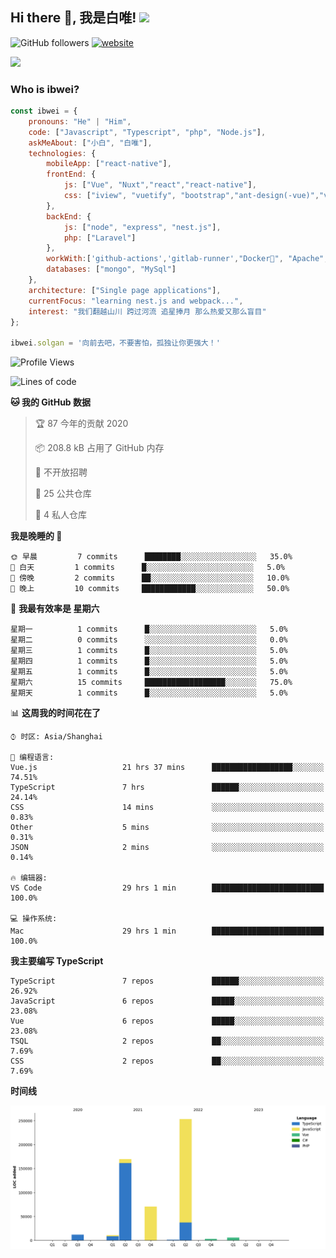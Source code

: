 <h2> Hi there 👋, 我是白唯! <img src="https://media.giphy.com/media/12oufCB0MyZ1Go/giphy.gif" width="50"></h2>

![GitHub followers](https://img.shields.io/github/followers/ibwei?label=Follow&style=social) [![website](https://img.shields.io/badge/Website-46a2f1.svg?&style=flat-square&logo=Google-Chrome&logoColor=white&link=https://me.ibwei.com/)](http://me.ibwei.com/)

![](https://github-readme-stats.vercel.app/api?username=ibwei)


### Who is ibwei?

```javascript
const ibwei = {
    pronouns: "He" | "Him",
    code: ["Javascript", "Typescript", "php", "Node.js"],
    askMeAbout: ["小白", "白唯"],
    technologies: {
        mobileApp: ["react-native"],
        frontEnd: {
            js: ["Vue", "Nuxt","react","react-native"],
            css: ["iview", "vuetify", "bootstrap","ant-design(-vue)","vant"]
        },
        backEnd: {
            js: ["node", "express", "nest.js"],
            php: ["Laravel"]
        },
        workWith:['github-actions','gitlab-runner',"Docker🐳", "Apache", "Nginx"],
        databases: ["mongo", "MySql"]
    },
    architecture: ["Single page applications"],
    currentFocus: "learning nest.js and webpack...",
    interest: "我们翻越山川 跨过河流 追星捧月 那么热爱又那么盲目"
};

ibwei.solgan = '向前去吧，不要害怕，孤独让你更强大！'

```
<!--START_SECTION:waka-->
![Profile Views](http://img.shields.io/badge/%E4%B8%AA%E4%BA%BA%E5%B0%81%E9%9D%A2%E8%A7%82%E7%9C%8B%E6%AC%A1%E6%95%B0-2-blue)

![Lines of code](https://img.shields.io/badge/%E4%BB%8E%E3%80%8C%E4%BD%A0%E5%A5%BD%E4%B8%96%E7%95%8C%E3%80%8D%E6%88%91%E5%B7%B2%E7%BB%8F%E5%86%99%E4%BA%86-567712%20%E8%A1%8C%E4%BB%A3%E7%A0%81-blue)

**🐱 我的 GitHub 数据** 

> 🏆 87 今年的贡献 2020
 > 
> 📦 208.8 kB 占用了 GitHub 内存 
 > 
> 🚫 不开放招聘
 > 
> 📜 25 公共仓库 
 > 
> 🔑 4 私人仓库  
 > 
**我是晚睡的 🦉** 

```text
🌞 早晨         7 commits      ████████░░░░░░░░░░░░░░░░░   35.0% 
🌆 白天         1 commits      █░░░░░░░░░░░░░░░░░░░░░░░░   5.0% 
🌃 傍晚         2 commits      ██░░░░░░░░░░░░░░░░░░░░░░░   10.0% 
🌙 晚上         10 commits     ████████████░░░░░░░░░░░░░   50.0%

```
📅 **我最有效率是 星期六** 

```text
星期一          1 commits      █░░░░░░░░░░░░░░░░░░░░░░░░   5.0% 
星期二          0 commits      ░░░░░░░░░░░░░░░░░░░░░░░░░   0.0% 
星期三          1 commits      █░░░░░░░░░░░░░░░░░░░░░░░░   5.0% 
星期四          1 commits      █░░░░░░░░░░░░░░░░░░░░░░░░   5.0% 
星期五          1 commits      █░░░░░░░░░░░░░░░░░░░░░░░░   5.0% 
星期六          15 commits     ██████████████████░░░░░░░   75.0% 
星期天          1 commits      █░░░░░░░░░░░░░░░░░░░░░░░░   5.0%

```


📊 **这周我的时间花在了** 

```text
⌚︎ 时区: Asia/Shanghai

💬 编程语言: 
Vue.js                   21 hrs 37 mins      ██████████████████░░░░░░░   74.51% 
TypeScript               7 hrs               ██████░░░░░░░░░░░░░░░░░░░   24.14% 
CSS                      14 mins             ░░░░░░░░░░░░░░░░░░░░░░░░░   0.83% 
Other                    5 mins              ░░░░░░░░░░░░░░░░░░░░░░░░░   0.31% 
JSON                     2 mins              ░░░░░░░░░░░░░░░░░░░░░░░░░   0.14%

🔥 编辑器: 
VS Code                  29 hrs 1 min        █████████████████████████   100.0%

💻 操作系统: 
Mac                      29 hrs 1 min        █████████████████████████   100.0%

```

**我主要编写 TypeScript** 

```text
TypeScript               7 repos             ██████░░░░░░░░░░░░░░░░░░░   26.92% 
JavaScript               6 repos             █████░░░░░░░░░░░░░░░░░░░░   23.08% 
Vue                      6 repos             █████░░░░░░░░░░░░░░░░░░░░   23.08% 
TSQL                     2 repos             ██░░░░░░░░░░░░░░░░░░░░░░░   7.69% 
CSS                      2 repos             ██░░░░░░░░░░░░░░░░░░░░░░░   7.69%

```


**时间线**

![Chart not found](https://raw.githubusercontent.com/ibwei/ibwei/master/charts/bar_graph.png) 


<!--END_SECTION:waka-->
